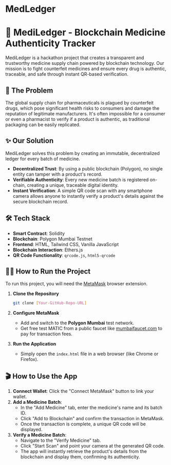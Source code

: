 # MedLedger
# 💊 MediLedger - Blockchain Medicine Authenticity Tracker

MediLedger is a hackathon project that creates a transparent and trustworthy medicine supply chain powered by blockchain technology. Our mission is to fight counterfeit medicines and ensure every drug is authentic, traceable, and safe through instant QR-based verification.

## 🚀 The Problem

The global supply chain for pharmaceuticals is plagued by counterfeit drugs, which pose significant health risks to consumers and damage the reputation of legitimate manufacturers. It's often impossible for a consumer or even a pharmacist to verify if a product is authentic, as traditional packaging can be easily replicated.

## ✨ Our Solution

MediLedger solves this problem by creating an immutable, decentralized ledger for every batch of medicine.

* **Decentralized Trust**: By using a public blockchain (Polygon), no single entity can tamper with a product's record.
* **Verifiable Authenticity**: Every new medicine batch is registered on-chain, creating a unique, traceable digital identity.
* **Instant Verification**: A simple QR code scan with any smartphone camera allows anyone to instantly verify a product's details against the secure blockchain record.

## 🛠️ Tech Stack

* **Smart Contract**: Solidity
* **Blockchain**: Polygon Mumbai Testnet
* **Frontend**: HTML, Tailwind CSS, Vanilla JavaScript
* **Blockchain Interaction**: Ethers.js
* **QR Code Functionality**: `qrcode.js`, `html5-qrcode`

## 🏃‍♀️ How to Run the Project

To run this project, you will need the [MetaMask](https://metamask.io/) browser extension.

1.  **Clone the Repository**
    ```bash
    git clone [Your-GitHub-Repo-URL]
    ```

2.  **Configure MetaMask**
    * Add and switch to the **Polygon Mumbai** test network.
    * Get free test MATIC from a public faucet like [mumbaifaucet.com](https://mumbaifaucet.com/) to pay for transaction fees.

3.  **Run the Application**
    * Simply open the `index.html` file in a web browser (like Chrome or Firefox).

## 🎬 How to Use the App

1.  **Connect Wallet**: Click the "Connect MetaMask" button to link your wallet.
2.  **Add a Medicine Batch**:
    * In the "Add Medicine" tab, enter the medicine's name and its batch ID.
    * Click "Add to Blockchain" and confirm the transaction in MetaMask.
    * Once the transaction is complete, a unique QR code will be displayed.
3.  **Verify a Medicine Batch**:
    * Navigate to the "Verify Medicine" tab.
    * Click "Start Scan" and point your camera at the generated QR code.
    * The app will instantly retrieve the product's details from the blockchain and display them, confirming its authenticity.
